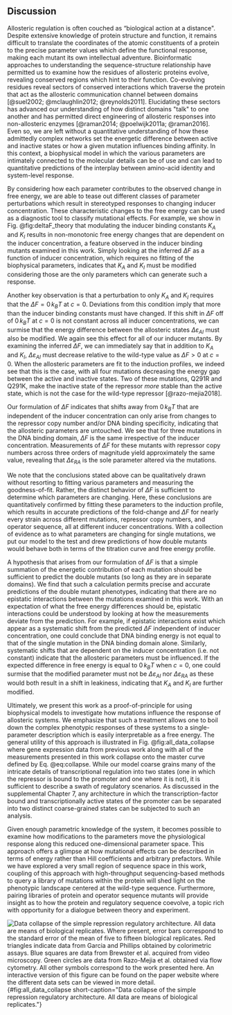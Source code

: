 ## Discussion

Allosteric regulation is often couched as “biological action at a
distance". Despite extensive knowledge of protein structure and
function, it remains difficult to translate the coordinates of the
atomic constituents of a protein to the precise parameter values which
define the functional response, making each mutant its own intellectual
adventure. Bioinformatic approaches to understanding the
sequence-structure relationship have permitted us to examine how the
residues of allosteric proteins evolve, revealing conserved regions
which hint to their function. Co-evolving residues reveal sectors of
conserved interactions which traverse the protein that act as the
allosteric communication channel between domains [@suel2002; @mclaughlin2012; @reynolds2011]. Elucidating these
sectors has advanced our understanding of how distinct domains "talk" to
one another and has permitted direct engineering of allosteric responses
into non-allosteric enzymes [@raman2014; @poelwijk2011a; @raman2016]. Even so, we are left without a
quantitative understanding of how these admittedly complex networks set
the energetic difference between active and inactive states or how a
given mutation influences binding affinity. In this context, a
biophysical model in which the various parameters are intimately
connected to the molecular details can be of use and can lead to
quantitative predictions of the interplay between amino-acid identity
and system-level response.

By considering how each parameter contributes to the observed change in
free energy, we are able to tease out different classes of parameter
perturbations which result in stereotyped responses to changing inducer
concentration. These characteristic changes to the free energy can be
used as a diagnostic tool to classify mutational effects. For example,
we show in Fig. @fig:deltaF_theory that
modulating the inducer binding constants $K_A$ and $K_I$ results in
non-monotonic free energy changes that are dependent on the inducer
concentration, a feature observed in the inducer binding mutants
examined in this work. Simply looking at the inferred $\Delta F$ as a
function of inducer concentration, which requires no fitting of the
biophysical parameters, indicates that $K_A$ and $K_I$ must be
modified considering those are the only parameters which can generate
such a response.

Another key observation is that a perturbation to only $K_A$ and
$K_I$ requires that the $\Delta F = 0\, k_BT$ at $c = 0$. Deviations from
this condition imply that more than the inducer binding constants must
have changed. If this shift in $\Delta F$ off of $0\, k_BT$ at $c = 0$ is
not constant across all inducer concentrations, we can surmise that the
energy difference between the allosteric states
$\Delta\varepsilon_{AI}$ must also be modified. We again see this
effect for all of our inducer mutants. By examining the inferred
$\Delta F$, we can immediately say that in addition to $K_A$ and
$K_I$, $\Delta\varepsilon_{AI}$ must decrease relative to the
wild-type value as $\Delta F > 0$ at $c = 0$. When the allosteric
parameters are fit to the induction profiles, we indeed see that this is
the case, with all four mutations decreasing the energy gap between the
active and inactive states. Two of these mutations, Q291R and Q291K,
make the inactive state of the repressor *more* stable than the active
state, which is not the case for the wild-type repressor [@razo-mejia2018].

Our formulation of $\Delta F$ indicates that shifts away from $0\, k_BT$
that are independent of the inducer concentration can only arise from
changes to the repressor copy number and/or DNA binding specificity,
indicating that the allosteric parameters are untouched. We see that for
three mutations in the DNA binding domain, $\Delta F$ is the same
irrespective of the inducer concentration. Measurements of $\Delta F$
for these mutants with repressor copy numbers across three orders of
magnitude yield approximately the same value, revealing that
$\Delta\varepsilon_{RA}$ is the sole parameter altered via the
mutations.

We note that the conclusions stated above can be qualitatively drawn
without resorting to fitting various parameters and measuring the
goodness-of-fit. Rather, the distinct behavior of $\Delta F$ is
sufficient to determine which parameters are changing. Here, these
conclusions are quantitatively confirmed by fitting these parameters to
the induction profile, which results in accurate predictions of the
fold-change and $\Delta F$ for nearly every strain across different
mutations, repressor copy numbers, and operator sequence, all at
different inducer concentrations. With a collection of evidence as to
what parameters are changing for single mutations, we put our model to
the test and drew predictions of how double mutants would behave both in
terms of the titration curve and free energy profile.

A hypothesis that arises from our formulation of $\Delta F$ is that a
simple summation of the energetic contribution of each mutation should
be sufficient to predict the double mutants (so long as they are in
separate domains). We find that such a calculation permits precise and
accurate predictions of the double mutant phenotypes, indicating that
there are no epistatic interactions between the mutations examined in
this work. With an expectation of what the free energy differences
should be, epistatic interactions could be understood by looking at how
the measurements deviate from the prediction. For example, if epistatic
interactions exist which appear as a systematic shift from the predicted
$\Delta F$ independent of inducer concentration, one could conclude
that DNA binding energy is not equal to that of the single mutation in
the DNA binding domain alone. Similarly, systematic shifts that are
dependent on the inducer concentration (i.e. not constant) indicate that
the allosteric parameters must be influenced. If the expected difference
in free energy is equal to $0\, k_BT$ when $c=0$, one could surmise that
the modified parameter must not be $\Delta\varepsilon_{AI}$ nor
$\Delta\varepsilon_{RA}$ as these would both result in a shift in
leakiness, indicating that $K_A$ and $K_I$ are further modified.

Ultimately, we present this work as a proof-of-principle for using
biophysical models to investigate how mutations influence the response
of allosteric systems. We emphasize that such a treatment allows one to
boil down the complex phenotypic responses of these systems to a
single-parameter description which is easily interpretable as a free
energy. The general utility of this approach is illustrated in Fig.
@fig:all_data_collapse where gene
expression data from previous work  along with all of the measurements
presented in this work collapse onto the master curve defined by
Eq. @eq:collapse. While our model coarse grains many of
the intricate details of transcriptional regulation into two states (one
in which the repressor is bound to the promoter and one where it is
not), it is sufficient to describe a swath of regulatory scenarios. As
discussed in the supplemental Chapter 7, any architecture in which the
transcription-factor bound and transcriptionally active states of the
promoter can be separated into two distinct coarse-grained states can be
subjected to such an analysis.

Given enough parametric knowledge of the system, it becomes possible to
examine how modifications to the parameters move the physiological
response along this reduced one-dimensional parameter space. This
approach offers a glimpse at how mutational effects can be described in
terms of energy rather than Hill coefficients and arbitrary prefactors.
While we have explored a very small region of sequence space in this
work, coupling of this approach with high-throughput sequencing-based
methods to query a library of mutations within the protein will shed
light on the phenotypic landscape centered at the wild-type sequence.
Furthermore, pairing libraries of protein and operator sequence mutants
will provide insight as to how the protein and regulatory sequence
coevolve, a topic rich with opportunity for a dialogue between theory
and experiment.

![**Data collapse of the simple repression regulatory architecture. All
data are means of biological replicates.** Where present, error bars
correspond to the standard error of the mean of five to fifteen
biological replicates. Red triangles indicate data from Garcia and
Phillips  obtained by colorimetric assays. Blue squares are data from
Brewster et al. acquired from video microscopy. Green circles are data
from Razo-Mejia et al.  obtained via flow cytometry. All other symbols
correspond to the work presented here. An interactive version of this
figure can be found on the [paper
website](https://www.rpgroup.caltech.edu/mwc_mutants) where the
different data sets can be viewed in more
detail.](ch3_fig6){#fig:all_data_collapse short-caption="Data collapse of the
simple repression regulatory architecture. All data are means of biological
replicates."}